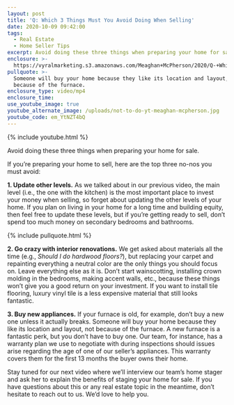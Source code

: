 ```yaml
---
layout: post
title: 'Q: Which 3 Things Must You Avoid Doing When Selling'
date: 2020-10-09 09:42:00
tags:
  - Real Estate
  - Home Seller Tips
excerpt: Avoid doing these three things when preparing your home for sale.
enclosure: >-
  https://vyralmarketing.s3.amazonaws.com/Meaghan+McPherson/2020/Q-+Which+3+Things+Must+You+Avoid+Doing+When+Selling.mp4
pullquote: >-
  Someone will buy your home because they like its location and layout, not
  because of the furnace.
enclosure_type: video/mp4
enclosure_time:
use_youtube_image: true
youtube_alternate_image: /uploads/not-to-do-yt-meaghan-mcpherson.jpg
youtube_code: em_YtNZT4bQ
---
```


{% include youtube.html %}

Avoid doing these three things when preparing your home for sale.

If you’re preparing your home to sell, here are the top three no-nos you must avoid:&nbsp;

**1\. Update other levels.** As we talked about in our previous video, the main level (i.e., the one with the kitchen) is the most important place to invest your money when selling, so forget about updating the other levels of your home. If you plan on living in your home for a long time and building equity, then feel free to update these levels, but if you’re getting ready to sell, don’t spend too much money on secondary bedrooms and bathrooms.&nbsp;

{% include pullquote.html %}

**2\. Go crazy with interior renovations.** We get asked about materials all the time (e.g., *Should I do hardwood floors?*), but replacing your carpet and repainting everything a neutral color are the only things you should focus on. Leave everything else as it is. Don’t start wainscotting, installing crown molding in the bedrooms, making accent walls, etc., because these things won’t give you a good return on your investment. If you want to install tile flooring, luxury vinyl tile is a less expensive material that still looks fantastic.&nbsp;

**3\. Buy new appliances.** If your furnace is old, for example, don’t buy a new one unless it actually breaks. Someone will buy your home because they like its location and layout, not because of the furnace. A new furnace is a fantastic perk, but you don’t have to buy one. Our team, for instance, has a warranty plan we use to negotiate with during inspections should issues arise regarding the age of one of our seller’s appliances. This warranty covers them for the first 13 months the buyer owns their home.&nbsp;

Stay tuned for our next video where we’ll interview our team’s home stager and ask her to explain the benefits of staging your home for sale. If you have questions about this or any real estate topic in the meantime, don’t hesitate to reach out to us. We’d love to help you.